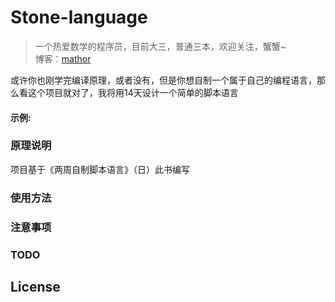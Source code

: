 # Stone-language

> 一个热爱数学的程序员，目前大三，普通三本，欢迎关注，蟹蟹~  
  博客：[mathor](https://wmathor.com)
  
  或许你也刚学完编译原理，或者没有，但是你想自制一个属于自己的编程语言，那么看这个项目就对了，我将用14天设计一个简单的脚本语言

#### 示例:  


### 原理说明
项目基于《两周自制脚本语言》（日）此书编写

### 使用方法


### 注意事项


### TODO


## License

